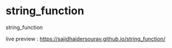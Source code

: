 # string_function
string_function

live preview : https://sajidhaidersourav.github.io/string_function/
